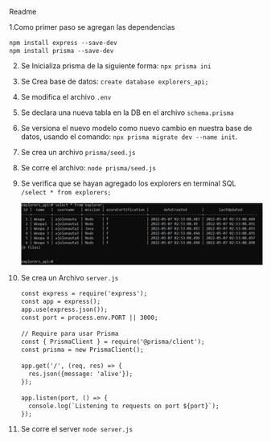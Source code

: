 Readme

 1.Como primer paso se agregan las dependencias

```
npm install express --save-dev
npm install prisma --save-dev
```

2. Se Inicializa prisma de la siguiente forma: `npx prisma ini`
3. Se Crea base de datos: `create database explorers_api;`
4. Se modifica el archivo `.env`
5. Se declara una nueva tabla en la DB en el archivo `schema.prisma`
6. Se versiona el nuevo modelo como nuevo cambio en nuestra base de datos, usando el comando: `npx prisma migrate dev --name init`.
7. Se crea un archivo `prisma/seed.js`
8. Se corre el archivo: `node prisma/seed.js`
9. Se verifica que se hayan agregado los explorers en terminal SQL `/select * from explorers;`

   ![img](image/Readme/1651892485361.png)
10. Se crea un Archivo `server.js`

    ```
    const express = require('express');
    const app = express();
    app.use(express.json());
    const port = process.env.PORT || 3000;

    // Require para usar Prisma
    const { PrismaClient } = require('@prisma/client');
    const prisma = new PrismaClient();

    app.get('/', (req, res) => {
      res.json({message: 'alive'});
    });

    app.listen(port, () => {
      console.log(`Listening to requests on port ${port}`);
    });
    ```
11. Se corre el server `node server.js`
